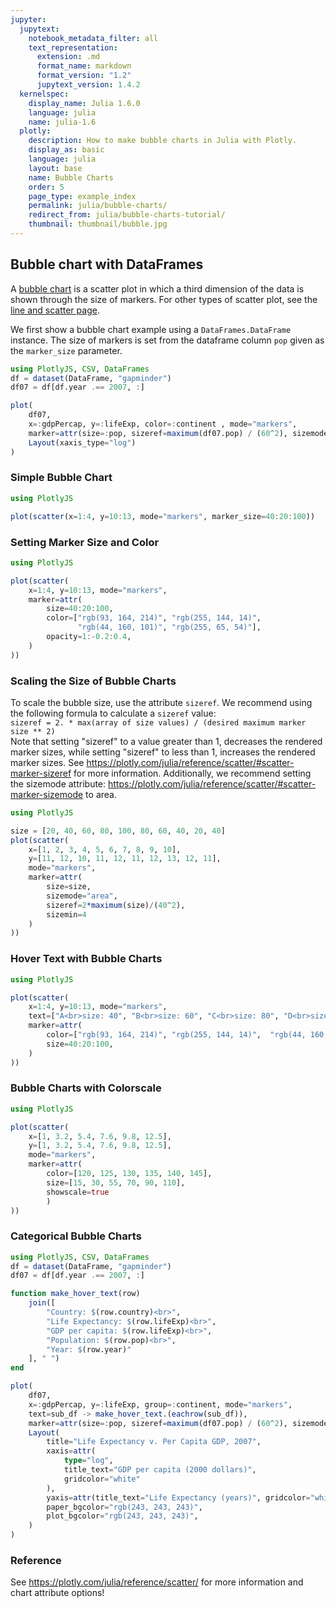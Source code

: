 ```yaml
---
jupyter:
  jupytext:
    notebook_metadata_filter: all
    text_representation:
      extension: .md
      format_name: markdown
      format_version: "1.2"
      jupytext_version: 1.4.2
  kernelspec:
    display_name: Julia 1.6.0
    language: julia
    name: julia-1.6
  plotly:
    description: How to make bubble charts in Julia with Plotly.
    display_as: basic
    language: julia
    layout: base
    name: Bubble Charts
    order: 5
    page_type: example_index
    permalink: julia/bubble-charts/
    redirect_from: julia/bubble-charts-tutorial/
    thumbnail: thumbnail/bubble.jpg
---
```


## Bubble chart with DataFrames

A [bubble chart](https://en.wikipedia.org/wiki/Bubble_chart) is a scatter plot in which a third dimension of the data is shown through the size of markers. For other types of scatter plot, see the [line and scatter page](https://plotly.com/julia/line-and-scatter/).

We first show a bubble chart example using a `DataFrames.DataFrame` instance. The size of markers is set from the dataframe column `pop` given as the `marker_size` parameter.

```julia
using PlotlyJS, CSV, DataFrames
df = dataset(DataFrame, "gapminder")
df07 = df[df.year .== 2007, :]

plot(
    df07,
    x=:gdpPercap, y=:lifeExp, color=:continent , mode="markers",
    marker=attr(size=:pop, sizeref=maximum(df07.pop) / (60^2), sizemode="area"),
    Layout(xaxis_type="log")
)
```

### Simple Bubble Chart

```julia
using PlotlyJS

plot(scatter(x=1:4, y=10:13, mode="markers", marker_size=40:20:100))
```

### Setting Marker Size and Color

```julia
using PlotlyJS

plot(scatter(
    x=1:4, y=10:13, mode="markers",
    marker=attr(
        size=40:20:100,
        color=["rgb(93, 164, 214)", "rgb(255, 144, 14)",
               "rgb(44, 160, 101)", "rgb(255, 65, 54)"],
        opacity=1:-0.2:0.4,
    )
))
```

### Scaling the Size of Bubble Charts

To scale the bubble size, use the attribute `sizeref`. We recommend using the following formula to calculate a `sizeref` value:<br>
`sizeref = 2. * max(array of size values) / (desired maximum marker size ** 2)`<br>
Note that setting "sizeref" to a value greater than 1, decreases the rendered marker sizes, while setting "sizeref" to less than 1, increases the rendered marker sizes. See https://plotly.com/julia/reference/scatter/#scatter-marker-sizeref for more information.
Additionally, we recommend setting the sizemode attribute: https://plotly.com/julia/reference/scatter/#scatter-marker-sizemode to area.

```julia
using PlotlyJS

size = [20, 40, 60, 80, 100, 80, 60, 40, 20, 40]
plot(scatter(
    x=[1, 2, 3, 4, 5, 6, 7, 8, 9, 10],
    y=[11, 12, 10, 11, 12, 11, 12, 13, 12, 11],
    mode="markers",
    marker=attr(
        size=size,
        sizemode="area",
        sizeref=2*maximum(size)/(40^2),
        sizemin=4
    )
))
```

### Hover Text with Bubble Charts

```julia
using PlotlyJS

plot(scatter(
    x=1:4, y=10:13, mode="markers",
    text=["A<br>size: 40", "B<br>size: 60", "C<br>size: 80", "D<br>size: 100"],
    marker=attr(
        color=["rgb(93, 164, 214)", "rgb(255, 144, 14)",  "rgb(44, 160, 101)", "rgb(255, 65, 54)"],
        size=40:20:100,
    )
))
```

### Bubble Charts with Colorscale

```julia
using PlotlyJS

plot(scatter(
    x=[1, 3.2, 5.4, 7.6, 9.8, 12.5],
    y=[1, 3.2, 5.4, 7.6, 9.8, 12.5],
    mode="markers",
    marker=attr(
        color=[120, 125, 130, 135, 140, 145],
        size=[15, 30, 55, 70, 90, 110],
        showscale=true
        )
))
```

### Categorical Bubble Charts

```julia
using PlotlyJS, CSV, DataFrames
df = dataset(DataFrame, "gapminder")
df07 = df[df.year .== 2007, :]

function make_hover_text(row)
    join([
        "Country: $(row.country)<br>",
        "Life Expectancy: $(row.lifeExp)<br>",
        "GDP per capita: $(row.lifeExp)<br>",
        "Population: $(row.pop)<br>",
        "Year: $(row.year)"
    ], " ")
end

plot(
    df07,
    x=:gdpPercap, y=:lifeExp, group=:continent, mode="markers",
    text=sub_df -> make_hover_text.(eachrow(sub_df)),
    marker=attr(size=:pop, sizeref=maximum(df07.pop) / (60^2), sizemode="area"),
    Layout(
        title="Life Expectancy v. Per Capita GDP, 2007",
        xaxis=attr(
            type="log",
            title_text="GDP per capita (2000 dollars)",
            gridcolor="white"
        ),
        yaxis=attr(title_text="Life Expectancy (years)", gridcolor="white"),
        paper_bgcolor="rgb(243, 243, 243)",
        plot_bgcolor="rgb(243, 243, 243)",
    )
)
```

### Reference

See https://plotly.com/julia/reference/scatter/ for more information and chart attribute options!
